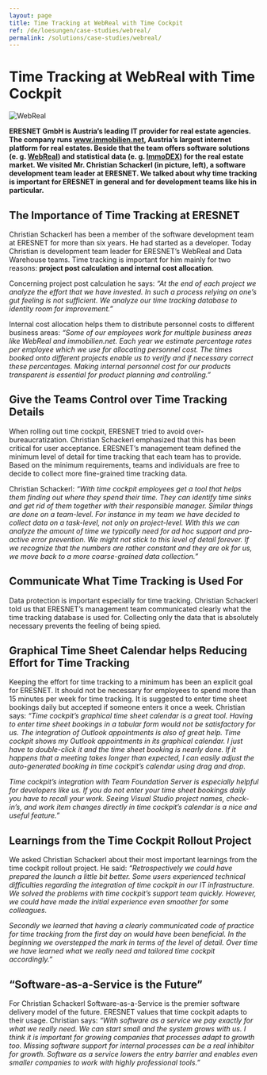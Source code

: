 ```yaml
---
layout: page
title: Time Tracking at WebReal with Time Cockpit
ref: /de/loesungen/case-studies/webreal/
permalink: /solutions/case-studies/webreal/
---
```


<h1>Time Tracking at WebReal with Time Cockpit</h1><p>
  <img src="{{site.baseurl}}/content/images/customer_logos/webreal_some_team_members.png.png" alt="WebReal" title="WebReal" />
</p><p>
  <strong>ERESNET GmbH is Austria’s leading IT provider for real estate agencies. The company runs <a href="http://www.immobilien.net/" target="_blank">www.immobilien.net</a>, Austria’s largest internet platform for real estates. Beside that the team offers software solutions (e. g. <a href="http://www.webreal.at/" target="_blank">WebReal</a>) and statistical data (e. g. <a href="http://www.immobilien.net/immodex" target="_blank">ImmoDEX</a>) for the real estate market. We visited Mr. Christian Schackerl (in picture, left), a software development team leader at ERESNET. We talked about why time tracking is important for ERESNET in general and for development teams like his in particular.</strong>
</p><h2>The Importance of Time Tracking at ERESNET</h2><p>Christian Schackerl has been a member of the software development team at ERESNET for more than six years. He had started as a developer. Today Christian is development team leader for ERESNET’s WebReal and Data Warehouse teams. Time tracking is important for him mainly for two reasons: <strong>project post calculation and internal cost allocation</strong>.</p><p>Concerning project post calculation he says: <em>“At the end of each project we analyze the effort that we have invested. In such a process relying on one’s gut feeling is not sufficient. We analyze our time tracking database to identity room for improvement.”</em></p><p>Internal cost allocation helps them to distribute personnel costs to different business areas: <em>“Some of our employees work for multiple business areas like WebReal and immobilien.net. Each year we estimate percentage rates per employee which we use for allocating personnel cost. The times booked onto different projects enable us to verify and if necessary correct these percentages. Making internal personnel cost for our products transparent is essential for product planning and controlling.”</em></p><h2>Give the Teams Control over Time Tracking Details</h2><p>When rolling out time cockpit, ERESNET tried to avoid over-bureaucratization. Christian Schackerl emphasized that this has been critical for user acceptance. ERESNET’s management team defined the minimum level of detail for time tracking that each team has to provide. Based on the minimum requirements, teams and individuals are free to decide to collect more fine-grained time tracking data.</p><p>Christian Schackerl: <em>“With time cockpit employees get a tool that helps them finding out where they spend their time. They can identify time sinks and get rid of them together with their responsible manager. Similar things are done on a team-level. For instance in my team we have decided to collect data on a task-level, not only on project-level. With this we can analyze the amount of time we typically need for ad hoc support and pro-active error prevention. We might not stick to this level of detail forever. If we recognize that the numbers are rather constant and they are ok for us, we move back to a more coarse-grained data collection.”</em></p><h2>Communicate What Time Tracking is Used For</h2><p>Data protection is important especially for time tracking. Christian Schackerl told us that ERESNET’s management team communicated clearly what the time tracking database is used for. Collecting only the data that is absolutely necessary prevents the feeling of being spied.</p><h2>Graphical Time Sheet Calendar helps Reducing Effort for Time Tracking</h2><p>Keeping the effort for time tracking to a minimum has been an explicit goal for ERESNET. It should not be necessary for employees to spend more than 15 minutes per week for time tracking. It is suggested to enter time sheet bookings daily but accepted if someone enters it once a week. Christian says: <em>“Time cockpit’s graphical time sheet calendar is a great tool. Having to enter time sheet bookings in a tabular form would not be satisfactory for us. The integration of Outlook appointments is also of great help. Time cockpit shows my Outlook appointments in its graphical calendar. I just have to double-click it and the time sheet booking is nearly done. If it happens that a meeting takes longer than expected, I can easily adjust the auto-generated booking in time cockpit’s calendar using drag and drop.</em></p><p>
  <em>Time cockpit’s integration with Team Foundation Server is especially helpful for developers like us. If you do not enter your time sheet bookings daily you have to recall your work. Seeing Visual Studio project names, check-in’s, and work item changes directly in time cockpit’s calendar is a nice and useful feature.”</em>
</p><h2>Learnings from the Time Cockpit Rollout Project</h2><p>We asked Christian Schackerl about their most important learnings from the time cockpit rollout project. He said: <em>“Retrospectively we could have prepared the launch a little bit better. Some users experienced technical difficulties regarding the integration of time cockpit in our IT infrastructure. We solved the problems with time cockpit’s support team quickly. However, we could have made the initial experience even smoother for some colleagues.</em></p><p>
  <em>Secondly we learned that having a clearly communicated code of practice for time tracking from the first day on would have been beneficial. In the beginning we overstepped the mark in terms of the level of detail. Over time we have learned what we really need and tailored time cockpit accordingly.”</em>
</p><h2>“Software-as-a-Service is the Future”</h2><p>For Christian Schackerl Software-as-a-Service is the premier software delivery model of the future. ERESNET values that time cockpit adapts to their usage. Christian says: <em>“With software as a service we pay exactly for what we really need. We can start small and the system grows with us. I think it is important for growing companies that processes adapt to growth too. Missing software support for internal processes can be a real inhibitor for growth. Software as a service lowers the entry barrier and enables even smaller companies to work with highly professional tools.”</em></p><p>
  <em>
    <br />
  </em>
</p><p>
  <em>
    <br />
  </em>
</p>